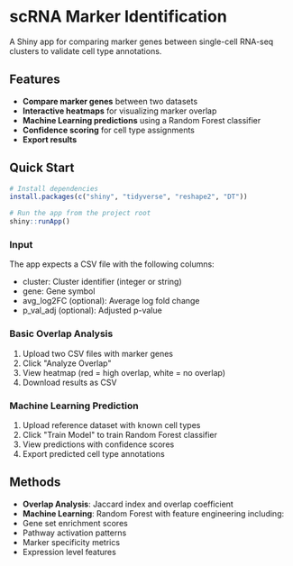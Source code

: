 # scRNA Marker Identification

A Shiny app for comparing marker genes between single-cell RNA-seq clusters to validate cell type annotations. 

## Features
- **Compare marker genes** between two datasets
- **Interactive heatmaps** for visualizing marker overlap
- **Machine Learning predictions** using a Random Forest classifier
- **Confidence scoring** for cell type assignments
- **Export results**

## Quick Start

```r
# Install dependencies
install.packages(c("shiny", "tidyverse", "reshape2", "DT"))

# Run the app from the project root
shiny::runApp()
```


### Input 
The app expects a CSV file with the following columns:
- cluster: Cluster identifier (integer or string)
- gene: Gene symbol
- avg_log2FC (optional): Average log fold change
- p_val_adj (optional): Adjusted p-value

### Basic Overlap Analysis
1. Upload two CSV files with marker genes
2. Click "Analyze Overlap" 
3. View heatmap (red = high overlap, white = no overlap)
4. Download results as CSV

### Machine Learning Prediction
1. Upload reference dataset with known cell types
2. Click "Train Model" to train Random Forest classifier
3. View predictions with confidence scores
4. Export predicted cell type annotations

## Methods
- **Overlap Analysis**: Jaccard index and overlap coefficient
- **Machine Learning**: Random Forest with feature engineering including:
 - Gene set enrichment scores
 - Pathway activation patterns
 - Marker specificity metrics
 - Expression level features

